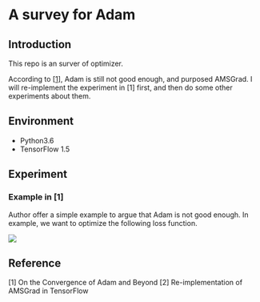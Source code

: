 # A survey for Adam
## Introduction
This repo is an surver of optimizer. 

According to [[1](https://openreview.net/pdf?id=ryQu7f-RZ)], Adam is still not good enough, and purposed AMSGrad. I will re-implement the experiment in [1] first, and then do some other experiments about them.

## Environment
* Python3.6
* TensorFlow 1.5

## Experiment
### Example in [1]
Author offer a simple example to argue that Adam is not good enough. In example, we want to optimize the following loss function.

![](https://i.imgur.com/O1fxGc3.png)

## Reference
[1] On the Convergence of Adam and Beyond
[2] Re-implementation of AMSGrad in TensorFlow

